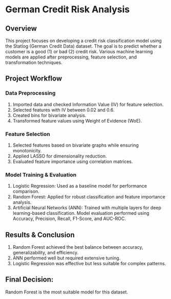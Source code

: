 # German Credit Risk Analysis
## Overview
This project focuses on developing a credit risk classification model using the Statlog (German Credit Data) dataset. The goal is to predict whether a customer is a good (1) or bad (2) credit risk. Various machine learning models are applied after preprocessing, feature selection, and transformation techniques.

## Project Workflow

### Data Preprocessing

1. Imported data and checked Information Value (IV) for feature selection.
2. Selected features with IV between 0.02 and 0.6.
3. Created bins for bivariate analysis.
4. Transformed feature values using Weight of Evidence (WoE).

### Feature Selection

1. Selected features based on bivariate graphs while ensuring monotonicity.
2. Applied LASSO for dimensionality reduction.
3. Evaluated feature importance using correlation matrices.

### Model Training & Evaluation

1. Logistic Regression: Used as a baseline model for performance comparison.
2. Random Forest: Applied for robust classification and feature importance analysis.
3. Artificial Neural Networks (ANN): Trained with multiple layers for deep learning-based classification.
Model evaluation performed using Accuracy, Precision, Recall, F1-Score, and AUC-ROC.

## Results & Conclusion

1. Random Forest achieved the best balance between accuracy, generalizability, and efficiency.
2. ANN performed well but required extensive tuning.
3. Logistic Regression was effective but less suitable for complex patterns.

## Final Decision: 
Random Forest is the most suitable model for this dataset.

